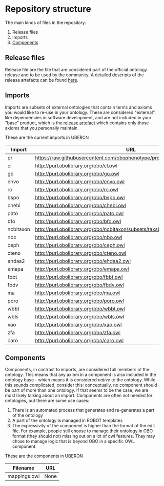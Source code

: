 # Repository structure

The main kinds of files in the repository:

1. Release files
2. Imports
3. [Components](#Components)

## Release files
Release file are the file that are considered part of the official ontology release and to be used by the community. A detailed descripts of the release artefacts can be found [here](https://github.com/INCATools/ontology-development-kit/blob/master/docs/ReleaseArtefacts.md).

## Imports
Imports are subsets of external ontologies that contain terms and axioms you would like to re-use in your ontology. These are considered "external", like dependencies in software development, and are not included in your "base" product, which is the [release artefact](https://github.com/INCATools/ontology-development-kit/blob/master/docs/ReleaseArtefacts.md) which contains only those axioms that you personally maintain.

These are the current imports in UBERON

| Import | URL | Type |
| ------ | --- | ---- |
| pr | https://raw.githubusercontent.com/obophenotype/pro_obo_slim/master/pr_slim.owl | None |
| cl | http://purl.obolibrary.org/obo/cl.owl | None |
| go | http://purl.obolibrary.org/obo/go.owl | None |
| envo | http://purl.obolibrary.org/obo/envo.owl | None |
| ro | http://purl.obolibrary.org/obo/ro.owl | None |
| bspo | http://purl.obolibrary.org/obo/bspo.owl | None |
| chebi | http://purl.obolibrary.org/obo/chebi.owl | None |
| pato | http://purl.obolibrary.org/obo/pato.owl | None |
| bfo | http://purl.obolibrary.org/obo/bfo.owl | None |
| ncbitaxon | http://purl.obolibrary.org/obo/ncbitaxon/subsets/taxslim.owl | None |
| nbo | http://purl.obolibrary.org/obo/nbo.owl | None |
| ceph | http://purl.obolibrary.org/obo/ceph.owl | None |
| cteno | http://purl.obolibrary.org/obo/cteno.owl | None |
| ehdaa2 | http://purl.obolibrary.org/obo/ehdaa2.owl | None |
| emapa | http://purl.obolibrary.org/obo/emapa.owl | None |
| fbbt | http://purl.obolibrary.org/obo/fbbt.owl | None |
| fbdv | http://purl.obolibrary.org/obo/fbdv.owl | None |
| ma | http://purl.obolibrary.org/obo/ma.owl | None |
| poro | http://purl.obolibrary.org/obo/poro.owl | None |
| wbbt | http://purl.obolibrary.org/obo/wbbt.owl | None |
| wbls | http://purl.obolibrary.org/obo/wbls.owl | None |
| xao | http://purl.obolibrary.org/obo/xao.owl | None |
| zfa | http://purl.obolibrary.org/obo/zfa.owl | None |
| caro | http://purl.obolibrary.org/obo/caro.owl | None |

## Components
Components, in contrast to imports, are considered full members of the ontology. This means that any axiom in a component is also included in the ontology base - which means it is considered _native_ to the ontology. While this sounds complicated, consider this: conceptually, no component should be part of more than one ontology. If that seems to be the case, we are most likely talking about an import. Components are often not needed for ontologies, but there are some use cases:

1. There is an automated process that generates and re-generates a part of the ontology
2. A part of the ontology is managed in ROBOT templates
3. The expressivity of the component is higher than the format of the edit file. For example, people still choose to manage their ontology in OBO format (they should not) missing out on a lot of owl features. They may chose to manage logic that is beyond OBO in a specific OWL component.

These are the components in UBERON

| Filename | URL |
| -------- | --- |
| mappings.owl | None |
